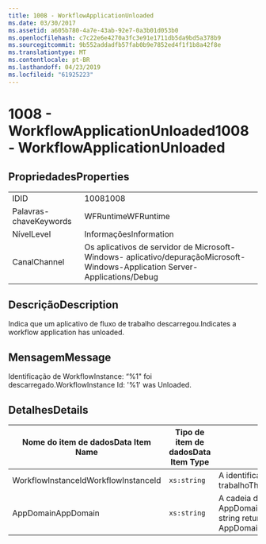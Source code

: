 ```yaml
---
title: 1008 - WorkflowApplicationUnloaded
ms.date: 03/30/2017
ms.assetid: a605b780-4a7e-43ab-92e7-0a3b01d053b0
ms.openlocfilehash: c7c22e6e4270a3fc3e91e1711db5da9bd5a378b9
ms.sourcegitcommit: 9b552addadfb57fab0b9e7852ed4f1f1b8a42f8e
ms.translationtype: MT
ms.contentlocale: pt-BR
ms.lasthandoff: 04/23/2019
ms.locfileid: "61925223"
---
```

# <a name="1008---workflowapplicationunloaded"></a><span data-ttu-id="e0b13-102">1008 - WorkflowApplicationUnloaded</span><span class="sxs-lookup"><span data-stu-id="e0b13-102">1008 - WorkflowApplicationUnloaded</span></span>
## <a name="properties"></a><span data-ttu-id="e0b13-103">Propriedades</span><span class="sxs-lookup"><span data-stu-id="e0b13-103">Properties</span></span>  
  
|||  
|-|-|  
|<span data-ttu-id="e0b13-104">ID</span><span class="sxs-lookup"><span data-stu-id="e0b13-104">ID</span></span>|<span data-ttu-id="e0b13-105">1008</span><span class="sxs-lookup"><span data-stu-id="e0b13-105">1008</span></span>|  
|<span data-ttu-id="e0b13-106">Palavras-chave</span><span class="sxs-lookup"><span data-stu-id="e0b13-106">Keywords</span></span>|<span data-ttu-id="e0b13-107">WFRuntime</span><span class="sxs-lookup"><span data-stu-id="e0b13-107">WFRuntime</span></span>|  
|<span data-ttu-id="e0b13-108">Nível</span><span class="sxs-lookup"><span data-stu-id="e0b13-108">Level</span></span>|<span data-ttu-id="e0b13-109">Informações</span><span class="sxs-lookup"><span data-stu-id="e0b13-109">Information</span></span>|  
|<span data-ttu-id="e0b13-110">Canal</span><span class="sxs-lookup"><span data-stu-id="e0b13-110">Channel</span></span>|<span data-ttu-id="e0b13-111">Os aplicativos de servidor de Microsoft-Windows- aplicativo/depuração</span><span class="sxs-lookup"><span data-stu-id="e0b13-111">Microsoft-Windows-Application Server-Applications/Debug</span></span>|  
  
## <a name="description"></a><span data-ttu-id="e0b13-112">Descrição</span><span class="sxs-lookup"><span data-stu-id="e0b13-112">Description</span></span>  
 <span data-ttu-id="e0b13-113">Indica que um aplicativo de fluxo de trabalho descarregou.</span><span class="sxs-lookup"><span data-stu-id="e0b13-113">Indicates a workflow application has unloaded.</span></span>  
  
## <a name="message"></a><span data-ttu-id="e0b13-114">Mensagem</span><span class="sxs-lookup"><span data-stu-id="e0b13-114">Message</span></span>  
 <span data-ttu-id="e0b13-115">Identificação de WorkflowInstance: “%1" foi descarregado.</span><span class="sxs-lookup"><span data-stu-id="e0b13-115">WorkflowInstance Id: '%1' was Unloaded.</span></span>  
  
## <a name="details"></a><span data-ttu-id="e0b13-116">Detalhes</span><span class="sxs-lookup"><span data-stu-id="e0b13-116">Details</span></span>  
  
|<span data-ttu-id="e0b13-117">Nome do item de dados</span><span class="sxs-lookup"><span data-stu-id="e0b13-117">Data Item Name</span></span>|<span data-ttu-id="e0b13-118">Tipo de item de dados</span><span class="sxs-lookup"><span data-stu-id="e0b13-118">Data Item Type</span></span>|<span data-ttu-id="e0b13-119">Descrição</span><span class="sxs-lookup"><span data-stu-id="e0b13-119">Description</span></span>|  
|--------------------|--------------------|-----------------|  
|<span data-ttu-id="e0b13-120">WorkflowInstanceId</span><span class="sxs-lookup"><span data-stu-id="e0b13-120">WorkflowInstanceId</span></span>|`xs:string`|<span data-ttu-id="e0b13-121">A identificação de instância para o fluxo de trabalho</span><span class="sxs-lookup"><span data-stu-id="e0b13-121">The instance id for the workflow</span></span>|  
|<span data-ttu-id="e0b13-122">AppDomain</span><span class="sxs-lookup"><span data-stu-id="e0b13-122">AppDomain</span></span>|`xs:string`|<span data-ttu-id="e0b13-123">A cadeia de caracteres retornada por AppDomain.CurrentDomain.FriendlyName.</span><span class="sxs-lookup"><span data-stu-id="e0b13-123">The string returned by AppDomain.CurrentDomain.FriendlyName.</span></span>|
